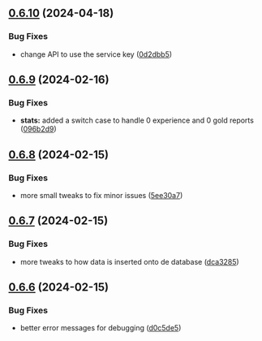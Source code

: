 ## [0.6.10](https://github.com/Torwent/wasp-api/compare/v0.6.9...v0.6.10) (2024-04-18)


### Bug Fixes

* change API to use the service key ([0d2dbb5](https://github.com/Torwent/wasp-api/commit/0d2dbb562bd7b9fc86a9475c914af01511553ed5))



## [0.6.9](https://github.com/Torwent/wasp-api/compare/v0.6.8...v0.6.9) (2024-02-16)


### Bug Fixes

* **stats:** added a switch case to handle 0 experience and 0 gold reports ([096b2d9](https://github.com/Torwent/wasp-api/commit/096b2d96736f5ff2f8a2619b0b800eab3ee9e7cb))



## [0.6.8](https://github.com/Torwent/wasp-api/compare/v0.6.7...v0.6.8) (2024-02-15)


### Bug Fixes

* more small tweaks to fix minor issues ([5ee30a7](https://github.com/Torwent/wasp-api/commit/5ee30a789e624d46e105e62786d9287ea60b8891))



## [0.6.7](https://github.com/Torwent/wasp-api/compare/v0.6.6...v0.6.7) (2024-02-15)


### Bug Fixes

* more tweaks to how data is inserted onto de database ([dca3285](https://github.com/Torwent/wasp-api/commit/dca3285efcaff2f1a45498880d711e2814a0ba54))



## [0.6.6](https://github.com/Torwent/wasp-api/compare/v0.6.5...v0.6.6) (2024-02-15)


### Bug Fixes

* better error messages for debugging ([d0c5de5](https://github.com/Torwent/wasp-api/commit/d0c5de5d20eb939260d65f2e43c16ead7c023853))



